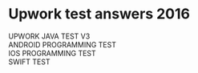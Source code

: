 # Upwork test answers 2016

UPWORK JAVA TEST V3  
ANDROID PROGRAMMING TEST  
IOS PROGRAMMING TEST  
SWIFT TEST  